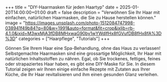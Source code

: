 +++
title = "DIY-Haarmasken für jeden Haartyp"
date = 2025-01-20T14:00:00+01:00
draft = false
description = "Verwöhnen Sie Ihr Haar mit einfachen, natürlichen Haarmasken, die Sie zu Hause herstellen können."
image = "https://images.unsplash.com/photo-1512084747998-038941f49b84?q=80&w=1991&auto=format&fit=crop&ixlib=rb-4.1.0&ixid=M3wxMjA3fDB8MHxwaG90by1wYWdlfHx8fGVufDB8fHx8fA%3D%3D"
categories = ["Haarpflege", "Tutorials"]
+++

Gönnen Sie Ihrem Haar eine Spa-Behandlung, ohne das Haus zu verlassen! Selbstgemachte Haarmasken sind eine grossartige Möglichkeit, Ihr Haar mit natürlichen Inhaltsstoffen zu nähren. Egal, ob Sie trockenes, fettiges, feines oder strapaziertes Haar haben, es gibt eine DIY-Maske für Sie. In diesem Tutorial zeigen wir Ihnen einige einfache Rezepte mit Zutaten aus Ihrer Küche, die Ihr Haar revitalisieren und ihm einen gesunden Glanz verleihen.
